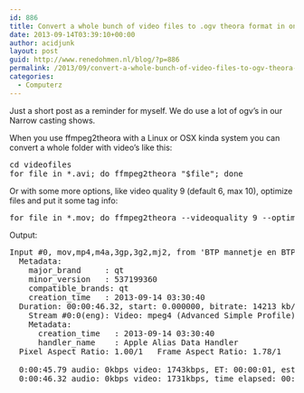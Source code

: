 ```yaml
---
id: 886
title: Convert a whole bunch of video files to .ogv theora format in one command
date: 2013-09-14T03:39:10+00:00
author: acidjunk
layout: post
guid: http://www.renedohmen.nl/blog/?p=886
permalink: /2013/09/convert-a-whole-bunch-of-video-files-to-ogv-theora-format-in-one-command/
categories:
  - Computerz
---
```

Just a short post as a reminder for myself. We do use a lot of ogv&#8217;s in our Narrow casting shows.
  
When you use ffmpeg2theora with a Linux or OSX kinda system you can convert a whole folder with video&#8217;s like this:

<pre>cd videofiles
for file in *.avi; do ffmpeg2theora "$file"; done
</pre>

Or with some more options, like video quality 9 (default 6, max 10), optimize files and put it some tag info:

<pre>for file in *.mov; do ffmpeg2theora --videoquality 9 --optimize --organization Formatics "$file"; done</pre>

Output:

<pre>Input #0, mov,mp4,m4a,3gp,3g2,mj2, from 'BTP mannetje en BTP3D model.mov':
  Metadata:
    major_brand     : qt  
    minor_version   : 537199360
    compatible_brands: qt  
    creation_time   : 2013-09-14 03:30:40
  Duration: 00:00:46.32, start: 0.000000, bitrate: 14213 kb/s
    Stream #0:0(eng): Video: mpeg4 (Advanced Simple Profile) (mp4v / 0x7634706D), yuv420p, 1920x1080 [SAR 1:1 DAR 16:9], 14211 kb/s, 25 fps, 25 tbr, 600 tbn, 1k tbc
    Metadata:
      creation_time   : 2013-09-14 03:30:40
      handler_name    : Apple Alias Data Handler
  Pixel Aspect Ratio: 1.00/1   Frame Aspect Ratio: 1.78/1

  0:00:45.79 audio: 0kbps video: 1743kbps, ET: 00:00:01, est. size: 9.6 MB    
  0:00:46.32 audio: 0kbps video: 1731kbps, time elapsed: 00:02:35
</pre>